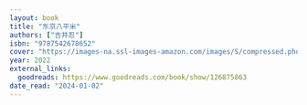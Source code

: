 ```yaml
---
layout: book
title: "东京八平米"
authors: ["吉井忍"]
isbn: "9787542678652"
cover: "https://images-na.ssl-images-amazon.com/images/S/compressed.photo.goodreads.com/books/1689226802i/126875863.jpg"
year: 2022
external_links:
  goodreads: https://www.goodreads.com/book/show/126875863
date_read: "2024-01-02"
---
```

